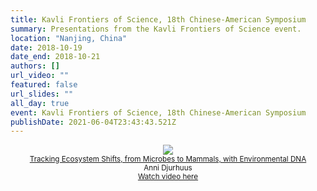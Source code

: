 ```yaml
---
title: Kavli Frontiers of Science, 18th Chinese-American Symposium
summary: Presentations from the Kavli Frontiers of Science event.
location: "Nanjing, China"
date: 2018-10-19
date_end: 2018-10-21
authors: []
url_video: ""
featured: false
url_slides: ""
all_day: true
event: Kavli Frontiers of Science, 18th Chinese-American Symposium
publishDate: 2021-06-04T23:43:43.521Z
---
```


<div style="width:100%; float:center; text-align:center; font-size: smaller;">
<a href="https://vimeo.com/297203776" target="_blank"><img src="/images/ecosystem_shifts_ad.png"><br>
Tracking Ecosystem Shifts, from Microbes to Mammals, with Environmental DNA</a><br>
Anni Djurhuus<br><a href="https://vimeo.com/297203776" target="_blank">Watch video here</a>
</div>

<div style="clear: both;"></div>

